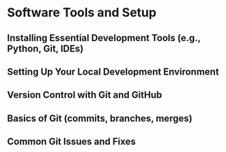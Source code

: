 # Software Tools and Setup

## Installing Essential Development Tools (e.g., Python, Git, IDEs)

## Setting Up Your Local Development Environment

## Version Control with Git and GitHub

## Basics of Git (commits, branches, merges)

## Common Git Issues and Fixes
